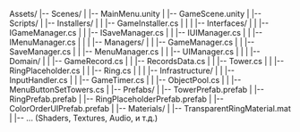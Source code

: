 Assets/
|-- Scenes/
|   |-- MainMenu.unity
|   |-- GameScene.unity
|
|-- Scripts/
|   |-- Installers/
|   |   |-- GameInstaller.cs
|   |
|   |-- Interfaces/
|   |   |-- IGameManager.cs
|   |   |-- ISaveManager.cs
|   |   |-- IUIManager.cs
|   |   |-- IMenuManager.cs
|   |
|   |-- Managers/
|   |   |-- GameManager.cs
|   |   |-- SaveManager.cs
|   |   |-- MenuManager.cs
|   |   |-- UIManager.cs
|   |
|   |-- Domain/
|   |   |-- GameRecord.cs
|   |   |-- RecordsData.cs
|   |   |-- Tower.cs
|   |   |-- RingPlaceholder.cs
|   |   |-- Ring.cs
|   |
|   |-- Infrastructure/
|   |   |-- InputHandler.cs
|   |   |-- GameTimer.cs
|   |   |-- ObjectPool.cs
|   |   |-- MenuButtonSetTowers.cs
|
|-- Prefabs/
|   |-- TowerPrefab.prefab
|   |-- RingPrefab.prefab
|   |-- RingPlaceholderPrefab.prefab
|   |-- ColorOrderUIPrefab.prefab
|
|-- Materials/
|   |-- TransparentRingMaterial.mat
|
|-- ... (Shaders, Textures, Audio, и т.д.)

